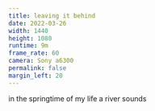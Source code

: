 ```yaml
---
title: leaving it behind
date: 2022-03-26
width: 1440
height: 1080
runtime: 9m
frame_rate: 60
camera: Sony a6300
permalink: false
margin_left: 20
---
```

in the springtime of my life a river sounds
